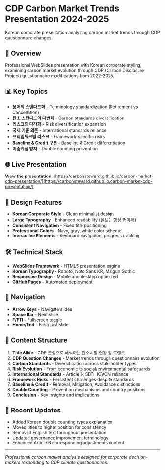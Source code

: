 # CDP Carbon Market Trends Presentation 2024-2025

Korean corporate presentation analyzing carbon market trends through CDP questionnaire changes.

## 🎯 Overview

Professional WebSlides presentation with Korean corporate styling, examining carbon market evolution through CDP (Carbon Disclosure Project) questionnaire modifications from 2022-2025.

## 📊 Key Topics

- **용어의 스탠다드화** - Terminology standardization (Retirement vs Cancellation)
- **탄소 스탠다드의 다변화** - Carbon standards diversification
- **리스크의 다각화** - Risk diversification expansion
- **국제 기준 의존** - International standards reliance
- **프레임워크별 리스크** - Framework-specific risks
- **Baseline & Credit 구분** - Baseline & Credit differentiation
- **이중계상 방지** - Double counting prevention

## 🌐 Live Presentation

**View the presentation:** [https://carbonsteward.github.io/carbon-market-cdp-presentation/](https://carbonsteward.github.io/carbon-market-cdp-presentation/)

## 🎨 Design Features

- **Korean Corporate Style** - Clean minimalist design
- **Large Typography** - Enhanced readability (폰트는 항상 커야해)
- **Consistent Navigation** - Fixed title positioning
- **Professional Colors** - Navy, gray, white color scheme
- **Interactive Elements** - Keyboard navigation, progress tracking

## 🛠 Technical Stack

- **WebSlides Framework** - HTML5 presentation engine
- **Korean Typography** - Roboto, Noto Sans KR, Malgun Gothic
- **Responsive Design** - Mobile and desktop optimized
- **GitHub Pages** - Automated deployment

## 📱 Navigation

- **Arrow Keys** - Navigate slides
- **Space Bar** - Next slide
- **F/F11** - Fullscreen toggle
- **Home/End** - First/Last slide

## 📄 Content Structure

1. **Title Slide** - CDP 문항으로 해석하는 탄소시장 현황 및 트렌드
2. **CDP Question Changes** - Market trends through questionnaire evolution
3. **Carbon Standards** - Diversification across stakeholder types
4. **Risk Evolution** - From economic to social/environmental safeguards
5. **International Standards** - Article 6, SBTi, ICVCM reliance
6. **Framework Risks** - Persistent challenges despite standards
7. **Baseline & Credit** - Removal, Mitigation, Avoidance distinctions
8. **Double Counting** - Prevention mechanisms and country positions
9. **Conclusion** - Key insights and implications

## 🔄 Recent Updates

- Added Korean double counting types explanation
- Moved titles to higher position for consistency
- Removed English text throughout presentation
- Updated governance improvement terminology
- Enhanced Article 6 corresponding adjustments content

---

*Professional carbon market analysis designed for corporate decision-makers responding to CDP climate questionnaires.*
